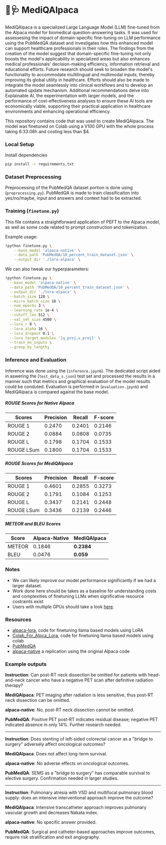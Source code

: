 # 🦙🩺 MediQAlpaca

MediQAlpaca is a specialized Large Language Model (LLM) fine-tuned from the Alpaca model for biomedical question-answering tasks. It was used for assessesing the impact of domain-specific fine-tuning on LLM performance using the PubMedQA dataset and investigates how this enhanced model can support healthcare professionals in their roles. The findings from the creation of the model suggest that domain-specific fine-tuning not only boosts the model's applicability in specialized areas but also enhances medical professionals' decision-making efficiency, information retrieval and educational efforts. Future research should seek to broaden the model's functionality to accommodate multilingual and multimodal inputs, thereby improving its global utility in healthcare. Efforts should also be made to integrate the model seamlessly into clinical workflows and to develop an automated update mechanism. Additional recommendations delve into Explainable AI, the experimentation with larger models, and the performance of cost-effectiveness analyses to ensure these AI tools are economically viable, supporting their practical application in healthcare environments and enhancing operational efficiency.

This repository contains code that was used to create MediQAlpaca. The model was finetuned on Colab using a V100 GPU with the whole process taking 6:33:08h and costing less than $4.

### Local Setup

Install dependencies

   ```bash
   pip install -r requirements.txt
   ```

### Dataset Preprocessing

Preprocessing of the PubMedQA dataset portion is done using (`preprocessing.py`).
PubMedQA is made to train classificaiton into yes/no/maybe, input and answers and context had to be extracted.

### Training (`finetune.py`)

This file contains a straightforward application of PEFT to the Alpaca model, 
as well as some code related to prompt construction and tokenization.

Example usage:

```bash
!python finetune.py \
    --base_model 'alpaca-native' \
    --data_path 'PubMedQA/10_percent_train_dataset.json' \
    --output_dir './lora-alpaca' \
```

We can also tweak our hyperparameters:

  ```bash
!python finetune.py \
    --base_model 'alpaca-native' \
    --data_path 'PubMedQA/10_percent_train_dataset.json' \
    --output_dir './lora-alpaca' \
    --batch_size 128 \
    --micro_batch_size 16 \
    --num_epochs 3 \
    --learning_rate 1e-4 \
    --cutoff_len 512 \
    --val_set_size 4500 \
    --lora_r 8 \
    --lora_alpha 16 \
    --lora_dropout 0.1 \
    --lora_target_modules '[q_proj,v_proj]' \
    --train_on_inputs \
    --group_by_length;
   ```

### Inference and Evaluation

Inference was done using the (`inference.jpynb`). 
The dedicated script aided in aswering the (`test_data_s.json`) test set and processed the results in a manner such that metrics and graphical evaluation of the model results could be conduted.
Evaluation is performed in (`evaluation.jpynb`) and MediQAlpaca is compared against the base model.

##### ROUGE Scores for Native Alpaca

| Scores    | Precision | Recall  | F-score |
|-----------|-----------|---------|---------|
| ROUGE 1   | 0.2470    | 0.2401  | 0.2146  |
| ROUGE 2   | 0.0884    | 0.0808  | 0.0735  |
| ROUGE L   | 0.1798    | 0.1704  | 0.1533  |
| ROUGE LSum| 0.1800    | 0.1704  | 0.1533  |

##### ROUGE Scores for MediQAlpaca

| Scores    | Precision | Recall  | F-score |
|-----------|-----------|---------|---------|
| ROUGE 1   | 0.4601    | 0.2855  | 0.3273  |
| ROUGE 2   | 0.1791    | 0.1084  | 0.1253  |
| ROUGE L   | 0.3437    | 0.2141  | 0.2448  |
| ROUGE LSum| 0.3436    | 0.2139  | 0.2446  |

##### METEOR and BLEU Scores

| Score  | Alpaca-Native | MediQAlpaca |
|--------|---------------|-------------|
| METEOR | 0.1846        | **0.2384**  |
| BLEU   | 0.0476        | **0.059**   |


### Notes

- We can likely improve our model performance significantly if we had a larger dataset.
- Work done here should be takes as a baseline for understanding costs and complexities of finetuning LLMs when significative resource costraints exist
- Users with multiple GPUs should take a look [here](https://github.com/tloen/alpaca-lora/issues/8#issuecomment-1477490259).

### Resources

- [alpaca-lora](https://github.com/tloen/alpaca-lora), code for finetuning llama based models using LoRA
- [Colab_For_Alpca_Lora](https://github.com/TianyiPeng/Colab_for_Alpaca_Lora), code for finetuning llama based models using colab
- [PubMedQA](https://github.com/pubmedqa/pubmedqa)
- [alpaca-native](<https://huggingface.co/chavinlo/alpaca-native>) a replication using the original Alpaca code


### Example outputs

**Instruction**: Can post-RT neck dissection be omitted for patients with head-and-neck cancer who have a negative PET scan after definitive radiation therapy?

**MediQAlpaca**: PET imaging after radiation is less sensitive, thus post-RT neck dissection can be omitted.

**alpaca-native**: No, post-RT neck dissection cannot be omitted.

**PubMedQA**: Positive PET post-RT indicates residual disease; negative PET indicated absence in only 14\%. Further research needed.

---

**Instruction**: Does stenting of left-sided colorectal cancer as a "bridge to surgery" adversely affect oncological outcomes?

**MediQAlpaca**: Does not affect long-term survival.

**alpaca-native**: No adverse effects on oncological outcomes.

**PubMedQA**: SEMS as a "bridge to surgery" has comparable survival to elective surgery. Confirmation needed in larger studies.

---

**Instruction**: Pulmonary atresia with VSD and multifocal pulmonary blood supply: does an intensive interventional approach improve the outcome?

**MediQAlpaca**: Intensive transcatheter approach improves pulmonary vascular growth and decreases Nakata index.

**alpaca-native**: No specific answer provided.

**PubMedQA**: Surgical and catheter-based approaches improve outcomes, require risk stratification and exit angiography.
